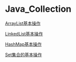 # Java_Collection
[ArrayList基本操作](https://github.com/Nate-yu/Java_Collection/blob/master/src/ArrayListDemo.java)

[LinkedList基本操作](https://github.com/Nate-yu/Java_Collection/blob/master/src/LinkedListDemo.java)

[HashMap基本操作](https://github.com/Nate-yu/Java_Collection/blob/master/src/HashMapDemo.java)

[Set集合的基本操作](https://github.com/Nate-yu/Java_Collection/blob/master/src/SetDemo.java)
